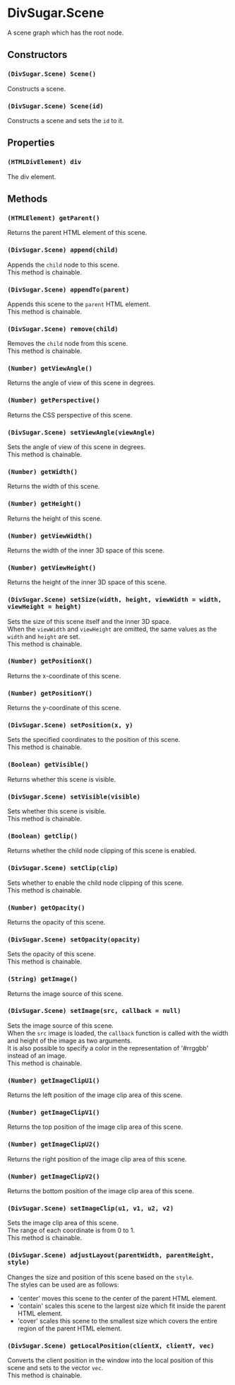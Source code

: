 DivSugar.Scene
==============

A scene graph which has the root node.

Constructors
------------

### `(DivSugar.Scene) Scene()`
Constructs a scene.

### `(DivSugar.Scene) Scene(id)`
Constructs a scene and sets the `id` to it.

Properties
----------

### `(HTMLDivElement) div`
The div element.

Methods
-------

### `(HTMLElement) getParent()`
Returns the parent HTML element of this scene.

### `(DivSugar.Scene) append(child)`
Appends the `child` node to this scene.  
This method is chainable.

### `(DivSugar.Scene) appendTo(parent)`
Appends this scene to the `parent` HTML element.  
This method is chainable.

### `(DivSugar.Scene) remove(child)`
Removes the `child` node from this scene.  
This method is chainable.

### `(Number) getViewAngle()`
Returns the angle of view of this scene in degrees.

### `(Number) getPerspective()`
Returns the CSS perspective of this scene.

### `(DivSugar.Scene) setViewAngle(viewAngle)`
Sets the angle of view of this scene in degrees.  
This method is chainable.

### `(Number) getWidth()`
Returns the width of this scene.

### `(Number) getHeight()`
Returns the height of this scene.

### `(Number) getViewWidth()`
Returns the width of the inner 3D space of this scene.

### `(Number) getViewHeight()`
Returns the height of the inner 3D space of this scene.

### `(DivSugar.Scene) setSize(width, height, viewWidth = width, viewHeight = height)`
Sets the size of this scene itself and the inner 3D space.  
When the `viewWidth` and `viewHeight` are omitted, the same values as the `width` and `height` are set.  
This method is chainable.

### `(Number) getPositionX()`
Returns the x-coordinate of this scene.

### `(Number) getPositionY()`
Returns the y-coordinate of this scene.

### `(DivSugar.Scene) setPosition(x, y)`
Sets the specified coordinates to the position of this scene.  
This method is chainable.

### `(Boolean) getVisible()`
Returns whether this scene is visible.

### `(DivSugar.Scene) setVisible(visible)`
Sets whether this scene is visible.  
This method is chainable.

### `(Boolean) getClip()`
Returns whether the child node clipping of this scene is enabled.

### `(DivSugar.Scene) setClip(clip)`
Sets whether to enable the child node clipping of this scene.  
This method is chainable.

### `(Number) getOpacity()`
Returns the opacity of this scene.

### `(DivSugar.Scene) setOpacity(opacity)`
Sets the opacity of this scene.  
This method is chainable.

### `(String) getImage()`
Returns the image source of this scene.

### `(DivSugar.Scene) setImage(src, callback = null)`
Sets the image source of this scene.  
When the `src` image is loaded, the `callback` function is called with the width and height of the image as two arguments.  
It is also possible to specify a color in the representation of '#rrggbb' instead of an image.  
This method is chainable.

### `(Number) getImageClipU1()`
Returns the left position of the image clip area of this scene.

### `(Number) getImageClipV1()`
Returns the top position of the image clip area of this scene.

### `(Number) getImageClipU2()`
Returns the right position of the image clip area of this scene.

### `(Number) getImageClipV2()`
Returns the bottom position of the image clip area of this scene.

### `(DivSugar.Scene) setImageClip(u1, v1, u2, v2)`
Sets the image clip area of this scene.  
The range of each coordinate is from 0 to 1.  
This method is chainable.

### `(DivSugar.Scene) adjustLayout(parentWidth, parentHeight, style)`
Changes the size and position of this scene based on the `style`.  
The styles can be used are as follows:
- 'center' moves this scene to the center of the parent HTML element.
- 'contain' scales this scene to the largest size which fit inside the parent HTML element.
- 'cover' scales this scene to the smallest size which covers the entire region of the parent HTML element.

### `(DivSugar.Scene) getLocalPosition(clientX, clientY, vec)`
Converts the client position in the window into the local position of this scene and sets to the vector `vec`.  
This method is chainable.
